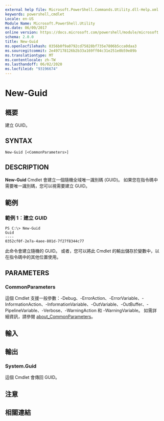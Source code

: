 ```yaml
---
external help file: Microsoft.PowerShell.Commands.Utility.dll-Help.xml
keywords: powershell,cmdlet
Locale: en-US
Module Name: Microsoft.PowerShell.Utility
ms.date: 06/09/2017
online version: https://docs.microsoft.com/powershell/module/microsoft.powershell.utility/new-guid?view=powershell-7&WT.mc_id=ps-gethelp
schema: 2.0.0
title: New-Guid
ms.openlocfilehash: 0356b0f9a0792cd75828bf735e7806b5cca0daa3
ms.sourcegitcommit: 2e497178126b2b33a169ff04c31e251e0b59e89b
ms.translationtype: MT
ms.contentlocale: zh-TW
ms.lasthandoff: 06/02/2020
ms.locfileid: "93196674"
---
```

# New-Guid

## 概要
建立 GUID。

## SYNTAX

```
New-Guid [<CommonParameters>]
```

## DESCRIPTION

**New-Guid** Cmdlet 會建立一個隨機全域唯一識別碼 (GUID)。
如果您在指令碼中需要唯一識別碼，您可以視需要建立 GUID。

## 範例

### 範例 1︰建立 GUID

```
PS C:\> New-Guid
Guid
----
0352cf0f-2e7a-4aee-801d-7f27f8344c77
```

此命令會建立隨機的 GUID。
或者，您可以將此 Cmdlet 的輸出儲存於變數中，以在指令碼中的其他位置使用。

## PARAMETERS

### CommonParameters

這個 Cmdlet 支援一般參數：-Debug、-ErrorAction、-ErrorVariable、-InformationAction、-InformationVariable、-OutVariable、-OutBuffer、-PipelineVariable、-Verbose、-WarningAction 和 -WarningVariable。 如需詳細資訊，請參閱 [about_CommonParameters](https://go.microsoft.com/fwlink/?LinkID=113216)。

## 輸入

## 輸出

### System.Guid

這個 Cmdlet 會傳回 GUID。

## 注意

## 相關連結
